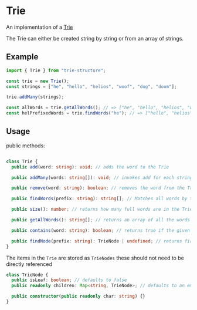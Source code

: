 # Trie

An implementation of a [Trie](https://en.wikipedia.org/wiki/Trie) 

The Trie can either be created string by string or from an array of strings.

## Example

```typescript
import { Trie } from "trie-structure";

const trie = new Trie();
const strings = ["he", "hello", "helios", "woof", "dog", "doom"];

trie.addMany(strings);

const allWords = trie.getAllWords(); // => ["he", "hello", "helios", "woof", "dog", "doom"]
const helPrefixedWords = trie.findWords("he"); // => ["hello", "helios"];
```

## Usage

public methods:

```typescript

class Trie {
  public add(word: string): void; // adds the word to the Trie

  public addMany(words: string[]): void; // invokes add for each string

  public remove(word: string): boolean; // removes the word from the Trie, does not delete the node

  public findWords(prefix: string): string[]; // Matches all words by the given prefix

  public size(): number; // returns how many full words are in the Trie

  public getAllWords(): string[]; // returns an array of all the words in the Trie

  public contains(word: string): boolean; // returns true if the given string exists within the tree, may not be a full word

  public findNode(prefix: string): TrieNode | undefined; // returns first match
}
```

The items in the `Trie` are stored as `TrieNodes` these should not need to be directly referenced

```ts
class TrieNode {
  public isLeaf: boolean; // defaults to false
  public readonly children: Map<string, TrieNode>; // defaults to an empty map

  public constructor(public readonly char: string) {}
}
```
